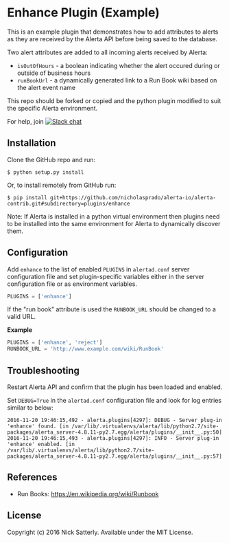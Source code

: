Enhance Plugin (Example)
========================

This is an example plugin that demonstrates how to add attributes to alerts as they
are received by the Alerta API before being saved to the database.

Two alert attributes are added to all incoming alerts received by Alerta:

  * `isOutOfHours` - a boolean indicating whether the alert occured during or outside of business hours
  * `runBookUrl` - a dynamically generated link to a Run Book wiki based on the alert event name

This repo should be forked or copied and the python plugin modified to suit
the specific Alerta environment.

For help, join [![Slack chat](https://img.shields.io/badge/chat-on%20slack-blue?logo=slack)](https://slack.alerta.dev)

Installation
------------

Clone the GitHub repo and run:

    $ python setup.py install

Or, to install remotely from GitHub run:

    $ pip install git+https://github.com/nicholasprado/alerta-io/alerta-contrib.git#subdirectory=plugins/enhance

Note: If Alerta is installed in a python virtual environment then plugins
need to be installed into the same environment for Alerta to dynamically
discover them.

Configuration
-------------

Add `enhance` to the list of enabled `PLUGINS` in `alertad.conf` server
configuration file and set plugin-specific variables either in the
server configuration file or as environment variables.

```python
PLUGINS = ['enhance']
```

If the "run book" attribute is used the `RUNBOOK_URL` should be changed
to a valid URL.

**Example**

```python
PLUGINS = ['enhance', 'reject']
RUNBOOK_URL = 'http://www.example.com/wiki/RunBook'
```

Troubleshooting
---------------

Restart Alerta API and confirm that the plugin has been loaded and enabled.

Set `DEBUG=True` in the `alertad.conf` configuration file and look for log
entries similar to below:

```
2016-11-20 19:46:15,492 - alerta.plugins[4297]: DEBUG - Server plug-in 'enhance' found. [in /var/lib/.virtualenvs/alerta/lib/python2.7/site-packages/alerta_server-4.8.11-py2.7.egg/alerta/plugins/__init__.py:50]
2016-11-20 19:46:15,493 - alerta.plugins[4297]: INFO - Server plug-in 'enhance' enabled. [in /var/lib/.virtualenvs/alerta/lib/python2.7/site-packages/alerta_server-4.8.11-py2.7.egg/alerta/plugins/__init__.py:57]
```

References
----------

  * Run Books: https://en.wikipedia.org/wiki/Runbook

License
-------

Copyright (c) 2016 Nick Satterly. Available under the MIT License.
